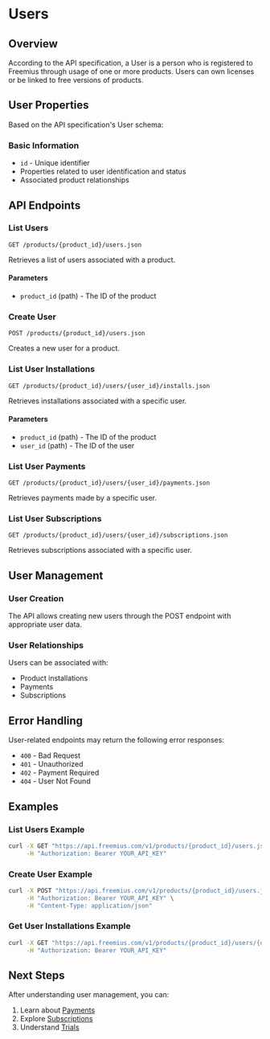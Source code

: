 # Users

## Overview

According to the API specification, a User is a person who is registered to Freemius through usage of one or more products. Users can own licenses or be linked to free versions of products.

## User Properties

Based on the API specification's User schema:

### Basic Information
- `id` - Unique identifier
- Properties related to user identification and status
- Associated product relationships

## API Endpoints

### List Users

```http
GET /products/{product_id}/users.json
```

Retrieves a list of users associated with a product.

#### Parameters
- `product_id` (path) - The ID of the product

### Create User

```http
POST /products/{product_id}/users.json
```

Creates a new user for a product.

### List User Installations

```http
GET /products/{product_id}/users/{user_id}/installs.json
```

Retrieves installations associated with a specific user.

#### Parameters
- `product_id` (path) - The ID of the product
- `user_id` (path) - The ID of the user

### List User Payments

```http
GET /products/{product_id}/users/{user_id}/payments.json
```

Retrieves payments made by a specific user.

### List User Subscriptions

```http
GET /products/{product_id}/users/{user_id}/subscriptions.json
```

Retrieves subscriptions associated with a specific user.

## User Management

### User Creation
The API allows creating new users through the POST endpoint with appropriate user data.

### User Relationships
Users can be associated with:
- Product installations
- Payments
- Subscriptions

## Error Handling

User-related endpoints may return the following error responses:
- `400` - Bad Request
- `401` - Unauthorized
- `402` - Payment Required
- `404` - User Not Found

## Examples

### List Users Example

```bash
curl -X GET "https://api.freemius.com/v1/products/{product_id}/users.json" \
     -H "Authorization: Bearer YOUR_API_KEY"
```

### Create User Example

```bash
curl -X POST "https://api.freemius.com/v1/products/{product_id}/users.json" \
     -H "Authorization: Bearer YOUR_API_KEY" \
     -H "Content-Type: application/json"
```

### Get User Installations Example

```bash
curl -X GET "https://api.freemius.com/v1/products/{product_id}/users/{user_id}/installs.json" \
     -H "Authorization: Bearer YOUR_API_KEY"
```

## Next Steps

After understanding user management, you can:
1. Learn about [Payments](08-payments.md)
2. Explore [Subscriptions](09-subscriptions.md)
3. Understand [Trials](12-trials.md)
